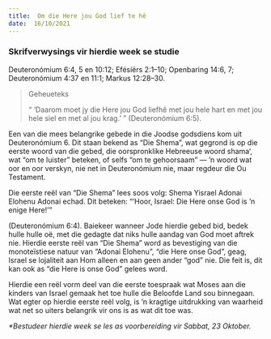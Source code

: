 ```yaml
---
title:  Om die Here jou God lief te hê
date:  16/10/2021
---
```


### Skrifverwysings vir hierdie week se studie
Deuteronómium 6:4, 5 en 10:12; Efésiërs 2:1–10; Openbaring 14:6, 7; Deuteronómium 4:37 en 11:1; Markus 12:28–30.

> <p>Geheueteks</p>
> “ ‘Daarom moet jy die Here jou God liefhê met jou hele hart en met jou hele siel en met al jou krag.’ ” (Deuteronómium 6:5).

Een van die mees belangrike gebede in die Joodse godsdiens kom uit Deuteronómium 6. Dit staan bekend as “Die Shema”, wat gegrond is op die eerste woord van die gebed, die oorspronklike Hebreeuse woord shama‘, wat “om te luister” beteken, of selfs “om te gehoorsaam” — ’n woord wat oor en oor verskyn, nie net in Deuteronómium nie, maar regdeur die Ou Testament.

Die eerste reël van “Die Shema” lees soos volg: Shema Yisrael Adonai Elohenu Adonai echad. Dit beteken: “‘Hoor, Israel: Die Here onse God is ’n enige Here!’”

(Deuteronómium 6:4). Baiekeer wanneer Jode hierdie gebed bid, bedek hulle hulle oë, met die gedagte dat niks hulle aandag van God moet aftrek nie.  Hierdie eerste reël van “Die Shema” word as bevestiging van die monoteïstiese natuur van “Adonai Elohenu”, “die Here onse God”, geag, Israel se lojaliteit aan Hom alleen en aan geen ander “god” nie.  Die feit is, dit kan ook as “die Here is onse God” gelees word.

Hierdie een reël vorm deel van die eerste toespraak wat Moses aan die kinders van Israel gemaak het toe hulle die Beloofde Land sou binnegaan.  Wat egter op hierdie eerste reël volg, is ’n kragtige uitdrukking van waarheid wat net so uiters belangrik vir ons is as wat dit toe was.

_*Bestudeer hierdie week se les as voorbereiding vir Sabbat, 23 Oktober._